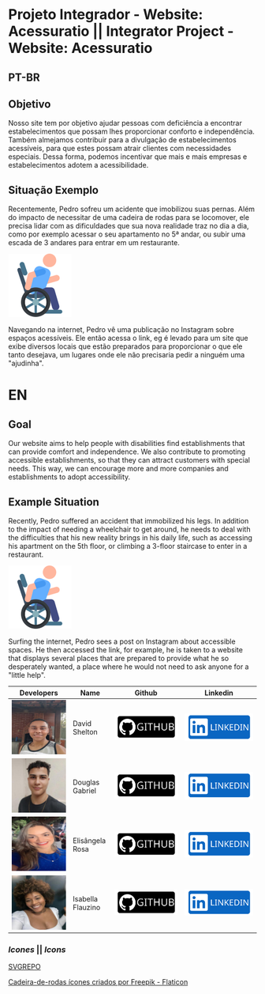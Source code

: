 # Projeto Integrador - Website: Acessuratio || Integrator Project - Website: Acessuratio

## PT-BR

## Objetivo

Nosso site tem por objetivo ajudar pessoas com deficiência a encontrar estabelecimentos que possam lhes proporcionar conforto e independência. Também almejamos contribuir para a divulgação de estabelecimentos acessíveis, para que estes possam atrair clientes com necessidades especiais. Dessa forma, podemos incentivar que mais e mais empresas e estabelecimentos adotem a acessibilidade.

## Situação Exemplo

Recentemente, Pedro sofreu um acidente que imobilizou suas pernas. Além do impacto de necessitar de uma cadeira de rodas para se locomover, ele precisa lidar com as dificuldades que sua nova realidade traz no dia a dia, como por exemplo acessar o seu apartamento no 5ª andar, ou subir uma escada de 3 andares para entrar em um restaurante.

!["Pessoa em uma cadeira de rodas em direção a direita"](./assets/imgs/github/cadeira_de_rodas.png)

Navegando na internet, Pedro vê uma publicação no Instagram sobre espaços acessíveis. Ele então acessa o link, eg é levado para um site que exibe diversos locais que estão preparados para proporcionar o que ele tanto desejava, um lugares onde ele não precisaria pedir a ninguém uma "ajudinha".

# EN

## Goal

Our website aims to help people with disabilities find establishments that can provide comfort and independence. We also contribute to promoting accessible establishments, so that they can attract customers with special needs. This way, we can encourage more and more companies and establishments to adopt accessibility.

## Example Situation

Recently, Pedro suffered an accident that immobilized his legs. In addition to the impact of needing a wheelchair to get around, he needs to deal with the difficulties that his new reality brings in his daily life, such as accessing his apartment on the 5th floor, or climbing a 3-floor staircase to enter in a restaurant.

!["Person in a wheelchair heading to the right"](./assets/imgs/github/cadeira_de_rodas.png)

Surfing the internet, Pedro sees a post on Instagram about accessible spaces. He then accessed the link, for example, he is taken to a website that displays several places that are prepared to provide what he so desperately wanted, a place where he would not need to ask anyone for a "little help".

|                                      Developers                                      | Name              |                                                             Github                                                              |                                                                             Linkedin                                                                              |
| :----------------------------------------------------------------------------------: | ----------------- | :-----------------------------------------------------------------------------------------------------------------------------: | :---------------------------------------------------------------------------------------------------------------------------------------------------------------: |
|    ![Foto de frente de David Shelton](./assets/imgs/github/developers/david.jpg)     | David Shelton     | [ ![Link para o perfil do github de David Shelton](./assets/imgs/github/github-button.svg)](https://github.com/DavidSheltonSF)  |            [![Link para o perfil do linkedin de David Shelton](./assets/imgs/github/linkedin-button.svg)](https://www.linkedin.com/in/davidsheltonsf/)            |
| ![Foto de frente de Douglas Guimarães](./assets/imgs/github/developers/douglas.jpg)  | Douglas Gabriel   |  [ ![Link para o perfil do github de Douglas Guimarães](./assets/imgs/github/github-button.svg)](https://github.com/dg2003gh)   | [![Link para o perfil do linkedin de Douglas Guimarães](./assets/imgs/github/linkedin-button.svg)](https://www.linkedin.com/in/douglas-guimar%C3%A3es-691241263)  |
| ![Foto de frente de Rosângela Rosa](./assets/imgs/github/developers/elisangela.jpg)  | Elisângela Rosa   | [ ![Link para o perfil do github de Rosângela Rosa](./assets/imgs/github/github-button.svg)](https://github.com/ElisangelaRosa) | [![Link para o perfil do linkedin de Rosângela Rosa](./assets/imgs/github/linkedin-button.svg)](https://www.linkedin.com/in/elis%C3%A2ngela-maria-rosa-da-silva/) |
| ![Foto de frente de Isabella Flauzino](./assets/imgs/github/developers/isabella.jpg) | Isabella Flauzino | [ ![Link para o perfil do github de Isabella Flauzino](./assets/imgs/github/github-button.svg)](https://github.com/IsaFlauzin0) |         [![Link para o perfil do linkedin de Isabella Flauzino](./assets/imgs/github/linkedin-button.svg)](https://www.linkedin.com/in/isabellaflauzino/)         |

### _Icones_ || _Icons_

[SVGREPO](https://www.svgrepo.com/)

[Cadeira-de-rodas ícones criados por Freepik - Flaticon](https://www.flaticon.com/br/icones-gratis/cadeira-de-rodas)
